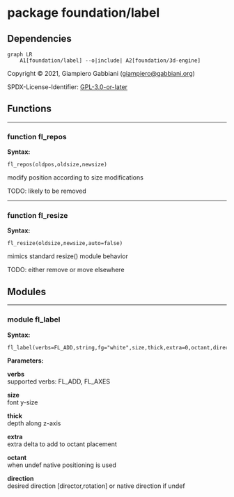 # package foundation/label

## Dependencies

```mermaid
graph LR
    A1[foundation/label] --o|include| A2[foundation/3d-engine]
```

Copyright © 2021, Giampiero Gabbiani (giampiero@gabbiani.org)

SPDX-License-Identifier: [GPL-3.0-or-later](https://spdx.org/licenses/GPL-3.0-or-later.html)


## Functions

---

### function fl_repos

__Syntax:__

```text
fl_repos(oldpos,oldsize,newsize)
```

modify position according to size modifications

TODO: likely to be removed


---

### function fl_resize

__Syntax:__

```text
fl_resize(oldsize,newsize,auto=false)
```

mimics standard resize() module behavior

TODO: either remove or move elsewhere


## Modules

---

### module fl_label

__Syntax:__

    fl_label(verbs=FL_ADD,string,fg="white",size,thick,extra=0,octant,direction)

__Parameters:__

__verbs__  
supported verbs: FL_ADD, FL_AXES

__size__  
font y-size

__thick__  
depth along z-axis

__extra__  
extra delta to add to octant placement

__octant__  
when undef native positioning is used

__direction__  
desired direction [director,rotation] or native direction if undef


